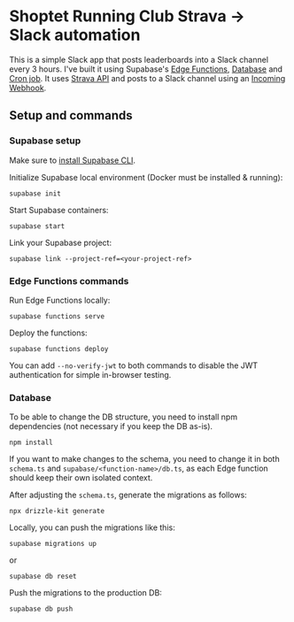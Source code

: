 # Shoptet Running Club Strava -> Slack automation

This is a simple Slack app that posts leaderboards into a Slack channel every 3 hours. I've built it using Supabase's
[Edge Functions](https://supabase.com/docs/guides/functions), [Database](https://supabase.com/docs/guides/database/overview)
and [Cron job](https://supabase.com/docs/guides/functions/schedule-functions). It uses
[Strava API](https://developers.strava.com/docs/reference/#api-Clubs-getClubActivitiesById) and posts to a Slack channel using
an [Incoming Webhook](https://api.slack.com/messaging/webhooks).

## Setup and commands

### Supabase setup

Make sure to [install Supabase CLI](https://supabase.com/docs/guides/local-development/cli/getting-started).

Initialize Supabase local environment (Docker must be installed & running):
```
supabase init
```

Start Supabase containers:
```
supabase start
```

Link your Supabase project:
```
supabase link --project-ref=<your-project-ref>
```

### Edge Functions commands

Run Edge Functions locally:
```
supabase functions serve
```

Deploy the functions:
```
supabase functions deploy
```

You can add `--no-verify-jwt` to both commands to disable the JWT authentication for simple in-browser testing.

### Database

To be able to change the DB structure, you need to install npm dependencies (not necessary if you keep the DB as-is).
```
npm install
```

If you want to make changes to the schema, you need to change it in both `schema.ts` and `supabase/<function-name>/db.ts`, as each Edge function should keep their own isolated context.

After adjusting the `schema.ts`, generate the migrations as follows:
```
npx drizzle-kit generate
```

Locally, you can push the migrations like this:
```
supabase migrations up
```
or
```
supabase db reset
```

Push the migrations to the production DB:
```
supabase db push
```
